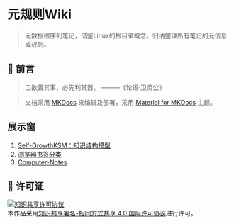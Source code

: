 # 元规则Wiki

> 元数据根序列笔记，借鉴Linux的根目录概念。归纳整理所有笔记的元信息或规则。

## 🤔 前言

> 工欲善其事，必先利其器。 ———《论语·卫灵公》

> 文档采用 [MKDocs](https://www.mkdocs.org/) 来编辑及部署，采用 [Material for MKDocs](https://squidfunk.github.io/mkdocs-material/) 主题。

## 展示窗

1. [Self-GrowthKSM：知识结构模型 ](docs\Self-GrowthKSM\自述文件.md)
2. [浏览器书签分类](docs\浏览器书签分类.md)
3. [Computer-Notes](docs\Computer-Notes.md)


## 📑 许可证

<a rel="license" href="http://creativecommons.org/licenses/by-sa/4.0/"><img alt="知识共享许可协议" style="border-width:0" src="https://i.creativecommons.org/l/by-sa/4.0/88x31.png" /></a><br />本作品采用<a rel="license" href="http://creativecommons.org/licenses/by-sa/4.0/">知识共享署名-相同方式共享 4.0 国际许可协议</a>进行许可。
